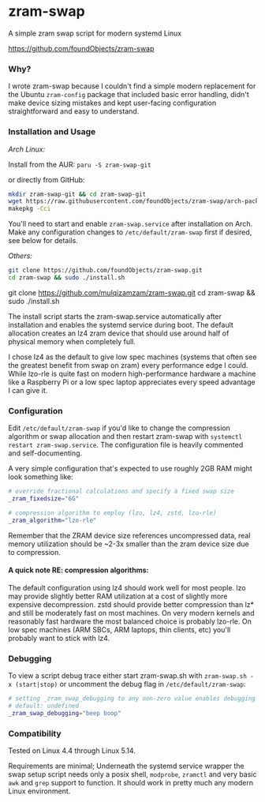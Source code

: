 # zram-swap
A simple zram swap script for modern systemd Linux

https://github.com/foundObjects/zram-swap

### Why?

I wrote zram-swap because I couldn't find a simple modern replacement for the Ubuntu
`zram-config` package that included basic error handling, didn't make device sizing
mistakes and kept user-facing configuration straightforward and easy to understand.

### Installation and Usage

*Arch Linux:*

Install from the AUR: `paru -S zram-swap-git`

or directly from GitHub:

```sh
mkdir zram-swap-git && cd zram-swap-git
wget https://raw.githubusercontent.com/foundObjects/zram-swap/arch-packaging/PKGBUILD
makepkg -Cci
```

You'll need to start and enable `zram-swap.service` after installation on Arch.
Make any configuration changes to `/etc/default/zram-swap` first if desired, see below for details.

*Others:*

```sh
git clone https://github.com/foundObjects/zram-swap.git
cd zram-swap && sudo ./install.sh
```

git clone https://github.com/mulqizamzam/zram-swap.git
cd zram-swap && sudo ./install.sh

The install script starts the zram-swap.service automatically after installation
and enables the systemd service during boot. The default allocation creates an lz4
zram device that should use around half of physical memory when completely full.

I chose lz4 as the default to give low spec machines (systems that often see
the greatest benefit from swap on zram) every performance edge I could.
While lzo-rle is quite fast on modern high-performance hardware a machine like a
Raspberry Pi or a low spec laptop appreciates every speed advantage I can give it.

### Configuration

Edit `/etc/default/zram-swap` if you'd like to change the compression algorithm or
swap allocation and then restart zram-swap with `systemctl restart zram-swap.service`.
The configuration file is heavily commented and self-documenting.

A very simple configuration that's expected to use roughly 2GB RAM might look
something like:

```sh
# override fractional calculations and specify a fixed swap size
_zram_fixedsize="6G"

# compression algorithm to employ (lzo, lz4, zstd, lzo-rle)
_zram_algorithm="lzo-rle"
```

Remember that the ZRAM device size references uncompressed data, real memory
utilization should be ~2-3x smaller than the zram device size due to compression.

#### A quick note RE: compression algorithms:

The default configuration using lz4 should work well for most people. lzo may
provide slightly better RAM utilization at a cost of slightly more expensive
decompression. zstd should provide better compression than lz\* and still be
moderately fast on most machines. On very modern kernels and reasonably fast
hardware the most balanced choice is probably lzo-rle. On low spec machines
(ARM SBCs, ARM laptops, thin clients, etc) you'll probably want to stick with
lz4.

### Debugging

To view a script debug trace either start zram-swap.sh with `zram-swap.sh -x (start|stop)`
or uncomment the debug flag in `/etc/default/zram-swap`:

```sh
# setting _zram_swap_debugging to any non-zero value enables debugging
# default: undefined
_zram_swap_debugging="beep boop"
```

### Compatibility

Tested on Linux 4.4 through Linux 5.14.

Requirements are minimal; Underneath the systemd service wrapper the swap setup
script needs only a posix shell, `modprobe`, `zramctl` and very basic `awk` and
`grep` support to function. It should work in pretty much any modern Linux
environment.
